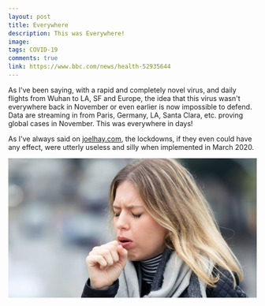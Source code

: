 ```yaml
---
layout: post
title: Everywhere
description: This was Everywhere!
image: 
tags: COVID-19
comments: true
link: https://www.bbc.com/news/health-52935644
---
```

As I've been saying, with a rapid and completely novel virus, and daily
flights from Wuhan to LA, SF and Europe, the idea that this virus wasn't
everywhere back in November or even earlier is now impossible to defend.
Data are streaming in from Paris, Germany, LA, Santa Clara, etc. proving
global cases in November. This was everywhere in days!

As I've always said on [joelhay.com](joelhay.com), the lockdowns, if they even could have any effect, were utterly useless and silly when implemented in March 2020.

![](/../../assets/images/post-images/everywhere/7dab7cc462188c7ec7f8d98b27bace41.jpg)
